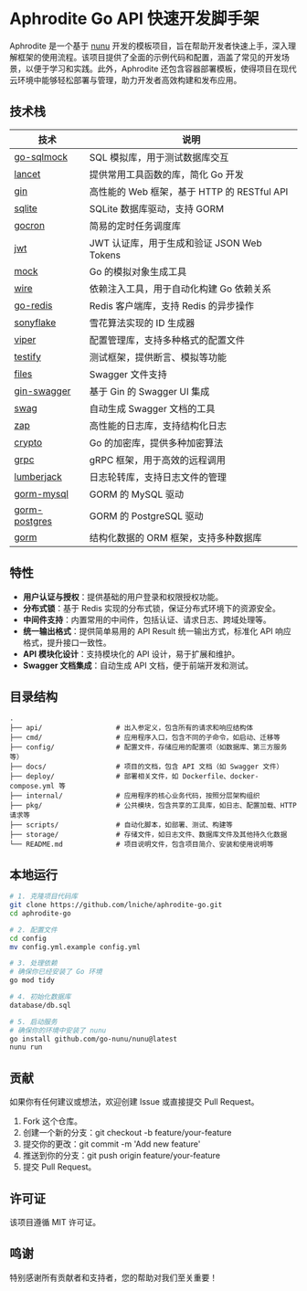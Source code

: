# Aphrodite Go API 快速开发脚手架

Aphrodite 是一个基于 [nunu](https://github.com/go-nunu/nunu) 开发的模板项目，旨在帮助开发者快速上手，深入理解框架的使用流程。该项目提供了全面的示例代码和配置，涵盖了常见的开发场景，以便于学习和实践。此外，Aphrodite 还包含容器部署模板，使得项目在现代云环境中能够轻松部署与管理，助力开发者高效构建和发布应用。

## 技术栈

| 技术                                                   | 说明                                        |
| ------------------------------------------------------ | ------------------------------------------- |
| [go-sqlmock](https://github.com/DATA-DOG/go-sqlmock)   | SQL 模拟库，用于测试数据库交互              |
| [lancet](https://github.com/duke-git/lancet/v2)        | 提供常用工具函数的库，简化 Go 开发          |
| [gin](https://github.com/gin-gonic/gin)                | 高性能的 Web 框架，基于 HTTP 的 RESTful API |
| [sqlite](https://github.com/glebarez/sqlite)           | SQLite 数据库驱动，支持 GORM                |
| [gocron](https://github.com/go-co-op/gocron)           | 简易的定时任务调度库                        |
| [jwt](https://github.com/golang-jwt/jwt/v5)            | JWT 认证库，用于生成和验证 JSON Web Tokens  |
| [mock](https://github.com/golang/mock)                 | Go 的模拟对象生成工具                       |
| [wire](https://github.com/google/wire)                 | 依赖注入工具，用于自动化构建 Go 依赖关系    |
| [go-redis](https://github.com/redis/go-redis/v9)       | Redis 客户端库，支持 Redis 的异步操作       |
| [sonyflake](https://github.com/sony/sonyflake)         | 雪花算法实现的 ID 生成器                    |
| [viper](https://github.com/spf13/viper)                | 配置管理库，支持多种格式的配置文件          |
| [testify](https://github.com/stretchr/testify)         | 测试框架，提供断言、模拟等功能              |
| [files](https://github.com/swaggo/files)               | Swagger 文件支持                            |
| [gin-swagger](https://github.com/swaggo/gin-swagger)   | 基于 Gin 的 Swagger UI 集成                 |
| [swag](https://github.com/swaggo/swag)                 | 自动生成 Swagger 文档的工具                 |
| [zap](https://github.com/uber-go/zap)                  | 高性能的日志库，支持结构化日志              |
| [crypto](https://golang.org/x/crypto)                  | Go 的加密库，提供多种加密算法               |
| [grpc](https://google.golang.org/grpc)                 | gRPC 框架，用于高效的远程调用               |
| [lumberjack](https://gopkg.in/natefinch/lumberjack.v2) | 日志轮转库，支持日志文件的管理              |
| [gorm-mysql](https://gorm.io/driver/mysql)             | GORM 的 MySQL 驱动                          |
| [gorm-postgres](https://gorm.io/driver/postgres)       | GORM 的 PostgreSQL 驱动                     |
| [gorm](https://gorm.io/gorm)                           | 结构化数据的 ORM 框架，支持多种数据库       |

## 特性

- **用户认证与授权**：提供基础的用户登录和权限授权功能。
- **分布式锁**：基于 Redis 实现的分布式锁，保证分布式环境下的资源安全。
- **中间件支持**：内置常用的中间件，包括认证、请求日志、跨域处理等。
- **统一输出格式**：提供简单易用的 API Result 统一输出方式，标准化 API 响应格式，提升接口一致性。
- **API 模块化设计**：支持模块化的 API 设计，易于扩展和维护。
- **Swagger 文档集成**：自动生成 API 文档，便于前端开发和测试。

## 目录结构

```
.
├── api/                  # 出入参定义，包含所有的请求和响应结构体
├── cmd/                  # 应用程序入口，包含不同的子命令，如启动、迁移等
├── config/               # 配置文件，存储应用的配置项（如数据库、第三方服务等）
├── docs/                 # 项目的文档，包含 API 文档（如 Swagger 文件）
├── deploy/               # 部署相关文件，如 Dockerfile、docker-compose.yml 等
├── internal/             # 应用程序的核心业务代码，按照分层架构组织
├── pkg/                  # 公共模块，包含共享的工具库，如日志、配置加载、HTTP 请求等
├── scripts/              # 自动化脚本，如部署、测试、构建等
├── storage/              # 存储文件，如日志文件、数据库文件及其他持久化数据
└── README.md             # 项目说明文件，包含项目简介、安装和使用说明等
```

## 本地运行

```bash
# 1. 克隆项目代码库
git clone https://github.com/lniche/aphrodite-go.git
cd aphrodite-go

# 2. 配置文件
cd config
mv config.yml.example config.yml

# 3. 处理依赖
# 确保你已经安装了 Go 环境
go mod tidy

# 4. 初始化数据库
database/db.sql

# 5. 启动服务
# 确保你的环境中安装了 nunu
go install github.com/go-nunu/nunu@latest
nunu run
```

## 贡献

如果你有任何建议或想法，欢迎创建 Issue 或直接提交 Pull Request。

1. Fork 这个仓库。
2. 创建一个新的分支：git checkout -b feature/your-feature
3. 提交你的更改：git commit -m 'Add new feature'
4. 推送到你的分支：git push origin feature/your-feature
5. 提交 Pull Request。

## 许可证

该项目遵循 MIT 许可证。

## 鸣谢

特别感谢所有贡献者和支持者，您的帮助对我们至关重要！
